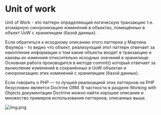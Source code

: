 # Unit of work

Unit of Work - это паттерн определяющий логическую транзакцию т.е.
атомарную синхронизацию изменений в объектах, помещённых в объект UoW с
хранилищем (базой данных).

Если обратиться к исходному описанию этого паттерна у Мартина Фаулера - то
видно что объект, реализующий этот паттерн отвечает за накопление информации 
о том какие объекты входят в транзакцию и каковы их изменния относительно исходных 
значений в хранилище. Основная работа производится в методе commit() который 
отвечает за вычисление изменений в сохранённых в UoW объектах и синхронизацию 
этих изменений с хранилищем (базой данных).

Если говорить о PHP — то лучшей реализацией этих паттернов на PHP безусловно
является Doctrine ORM. В частности в разделе Working with Objects документации
Doctrine можно найти хорошее описание и множество примеров использования паттернов,
описанных выше.

![img.png](img.png)